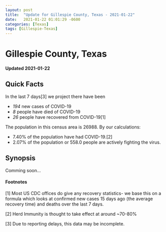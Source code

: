 ```yaml
---
layout: post
title:  "Update for Gillespie County, Texas - 2021-01-22"
date:   2021-01-22 01:01:29 -0600
categories: [Texas]
tags: [Gillespie-Texas]
---
```


# Gillespie County, Texas
#### Updated 2021-01-22

## Quick Facts

In the last 7 days[3] we project there have been
- *194* new cases of COVID-19
- *8* people have died of COVID-19
- *26* people have recovered from COVID-19[1]

The population in this census area is 26988. By our calculations:
- 7.40% of the population have had COVID-19.[2]
- 2.07% of the population or 558.0 people are actively fighting the virus.

## Synopsis

Comming soon...


#### Footnotes

[1] Most US CDC offices do give any recovery statistics- we base this on a formula which looks at confirmed new cases
15 days ago (the average recovery time) and deaths over the last 7 days.

[2] Herd Immunity is thought to take effect at around ~70-80%

[3] Due to reporting delays, this data may be incomplete.
 
    